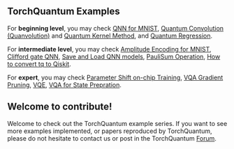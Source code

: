 ## TorchQuantum Examples

For **beginning level**, you may check [QNN for MNIST](mnist), [Quantum Convolution (Quanvolution)](quanvolution) and [Quantum Kernel Method](quantum_kernel_method), and [Quantum Regression](regression).

For **intermediate level**, you may check [Amplitude Encoding for MNIST](amplitude_encoding_mnist), [Clifford gate QNN](clifford_qnn), [Save and Load QNN models](save_load_example), [PauliSum Operation](PauliSumOp), [How to convert tq to Qiskit](converter_tq_qiskit).

For **expert**, you may check [Parameter Shift on-chip Training](param_shift_onchip_training), [VQA Gradient Pruning](gradient_pruning), [VQE](simple_vqe),  [VQA for State Prepration](train_state_prep).


## Welcome to contribute!
Welcome to check out the TorchQuantum example series. If you want to see more examples implemented, or papers reproduced by TorchQuantum, please do not hesitate to contact us or post in the TorchQuantum [Forum](qmlsys.hanruiwang.me).
